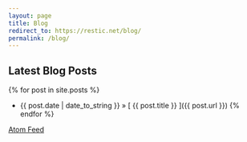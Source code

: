 ```yaml
---
layout: page
title: Blog
redirect_to: https://restic.net/blog/
permalink: /blog/
---
```


## Latest Blog Posts

{% for post in site.posts %}
  * {{ post.date | date_to_string }} &raquo; [ {{ post.title }} ]({{ post.url }})
{% endfor %}

<div class="rss">
  <i class="icon-rss"></i> <a href="/feed.xml">Atom Feed</a>
</div>
